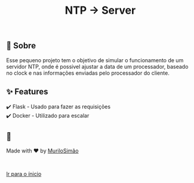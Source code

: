 <h1 align="center">NTP -> Server</h1>

<br>

## :dart: Sobre ##

Esse pequeno projeto tem o objetivo de simular o funcionamento de um servidor NTP, onde é possivel ajustar a data de um processador, baseado no clock e nas informações enviadas pelo processador do cliente.

## :sparkles: Features ##

:heavy_check_mark: Flask - Usado para fazer as requisições\
:heavy_check_mark: Docker - Utilizado para escalar


## :memo:  ##

Made with :heart: by <a href="https://github.com/murilosimao" target="_blank">MuriloSimão</a>

&#xa0;

<a href="#top">Ir para o ínicio</a>
